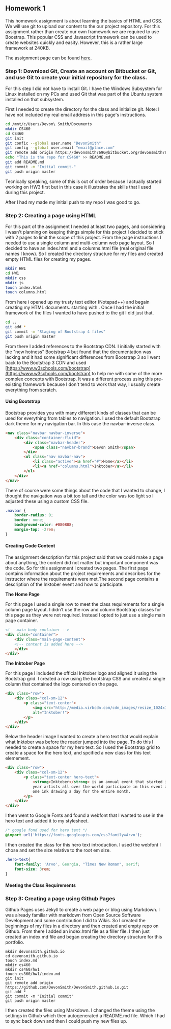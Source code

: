 ## Homework 1
This homework assignment is about learning the basics of HTML and CSS. We will use git to upload our content to the our project repository. For this assignment rather than create our own framework we are required to use Boostrap. This popular CSS and Javascript framework can be used to create websites quickly and easity. However, this is a rather large framework at 240KB. 

The assignment page can be found [here](http://www.wou.edu/~morses/classes/cs46x/assignments/HW1.html).

### Step 1: Download Git, Create an account on Bitbucket or Git, and use Git to create your initial repository for the class.

For this step I did not have to install Git. I have the Windows Subsystem for Linux installed on my PCs and used Git that was part of the Ubuntu system installed on that subsystem.

First I needed to create the directory for the class and initialize git.
Note: I have not included my real email address in this page's instructions.

```bash
cd /mnt/c/Users/Devon\ Smith/Documents
mkdir CS460
cd CS460
git init
git confic --global user.name "DevonSmith"
git config --global user.email "email@place.com"
git remote add origin https://devonsmith7696@bitbucket.org/devonsmith7696/cs460-project-repository.git
echo "This is the repo for CS460" >> README.md
git add README.md
git commit -m "Initial commit."
git push origin master
```

Tecnically speaking, some of this is out of order because I actually started working on HW3 first but in this case it illustrates the skills that I used during this project.

After I had my made my initial push to my repo I was good to go.

### Step 2: Creating a page using HTML
For this part of the assignment I needed at least two pages, and considering I wasn't planning on keeping things simple for this project I decided to stick with 2 pages to limit the scope of this project. From the page instructions I needed to use a single column and multi-column web page layout. So I decided to have an index.html and a columns.html file (real original file names I know). So I created the directory structure for my files and created empty HTML files for creating my pages.

```bash
mkdir HW1
cd HW1
mkdir css
mkdir js
touch index.html
touch columns.html
```
From here i opened up my trusty text editor (Notepad++) and begain creating my HTML documents. starting with <!DOCTYPE html>. Once I had the initial framework of the files I wanted to have pushed to the git I did just that.

```bash
cd ..
git add *
git commit -m "Staging of Bootstrap 4 files"
git push origin master
```

From there I added references to the Bootstrap CDN. I initially started with the "new hotness" Bootstrap 4 but found that the documentation was lacking and it had some significant differences from Bootstrap 3 so I went back to the Bootstrap 3 CDN and used [https://www.w3schools.com/bootstrap](https://www.w3schools.com/bootstrap) to help me with some of the more complex concepts with Bootstrap. It was a different process using this pre-existing framework because I don't tend to work that way, I usually create everything from scratch.

#### Using Bootstrap

Bootstrap provides you with many different kinds of classes that can be used for everything from tables to navigation. I used the
default Bootstrap dark theme for my navigation bar. In this case the navbar-inverse class.

```html
<nav class="navbar navbar-inverse">
    <div class="container-fluid">
        <div class="navbar-header">
            <span class="navbar-brand">Devon Smith</span>
        </div>
        <ul class="nav navbar-nav">
            <li class="active"><a href="#">Home</a></li>
            <li><a href="columns.html">Inktober</a></li>
        </ul>
    </div>
</nav>
```
There of course were some things about the code that I wanted to change, I thought the navigation was a bit too tall and the color was too light so I adjusted these using a custom CSS file.

```css
.navbar {
    border-radius: 0;
    border: none;
    background-color: #080808;
    margin-top: -2rem;
}
```

#### Creating Code Content

The assignment description for this project said that we could make a page about anything, the content did not matter but important component was the code. So for this assignment I created two pages. The first page contains information about the project requirements and describes for the instructor where the requirements were met.The second page contains a description of the Inktober event and how to participate.

**The Home Page**

For this page I used a single row to meet the class requirements for a single column page layout. I didn't use the row and column Bootstrap classes for this page as they were not required. Instead I opted to just use a single main page container.

```html
<!-- main body container -->
<div class="container">
    <div class="main-page-content">
    <!-- content is added here -->
    </div>
</div>
```

**The Inktober Page**

For this page I included the official Inktober logo and aligned it using the Bootstrap grid. I created a row using the bootstrap CSS and created a single column that contained the logo centered on the page.

```html
<div class="row">
    <div class="col-sm-12">
        <p class="text-center">
            <img src="http://media.virbcdn.com/cdn_images/resize_1024x1365/c4/78315df6f0f901f4-weblogo.png" 
            alt="Inktober!">
        </p>
    </div>
</div>
```

Below the header image I wanted to create a hero text that would explain what Inktober was before the reader jumped into the page. To do this I needed to create a space for my hero text. So I used the Bootstrap grid to create a space for the hero text, and spcified a new class for this text elemement.

```html
<div class="row">
    <div class="col-sm-12">
        <p class="text-center hero-text">
            <strong>Inktober</strong> is an annual event that started in 2009. Every 
            year artists all over the world participate in this event and create 
            one ink drawing a day for the entire month.
        </p>
    </div>
</div>
```

I then went to Google Fonts and found a webfont that I wanted to use in the hero text and added it to my stylesheet.

```css
/* google fond used for hero text */
@import url('https://fonts.googleapis.com/css?family=Arvo');
```

I then created the class for this hero text introduction. I used the webfont I chose and set the size relative to the root em size.

```css
.hero-text{
    font-family: 'Arvo', Georgia, "Times New Roman", serif;
    font-size: 3rem;
}
```

#### Meeting the Class Requirements


### Step 3: Creating a page using Github Pages
Github Pages uses Jekyll to create a web page or blog using Markdown. I was already familiar with markdown from Open Source Software Development and some contribution I did to Wikis. So I created the beginnings of my files in a directory and then created and empty repo on Github. From there I added an index.html file as a filler file. I then just created an index.md file and began creating the directory structure for this portfolio.

```
mkdir devonsmith.github.io
cd devonsmith.github.io
touch index.md
mkdir cs460
mkdir cs460/hw1
touch cs360/hw1/index.md
git init
git remote add origin https://github.com/DevonSmith/DevonSmith.github.io.git
git add *
git commit -m "Initial commit"
git push origin master
```

I then created the files using Markdown. I changed the theme using the settings in Github which then autogenerated a README.md file. Which I had to sync back down and then I could push my new files up.




